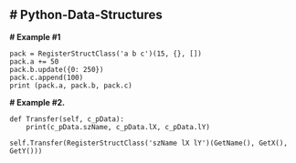 **# Python-Data-Structures**
----------
**# Example #1**

    pack = RegisterStructClass('a b c')(15, {}, [])
    pack.a += 50
    pack.b.update({0: 250})
    pack.c.append(100)
    print (pack.a, pack.b, pack.c)
**# Example #2.**

    def Transfer(self, c_pData):
		print(c_pData.szName, c_pData.lX, c_pData.lY)

    self.Transfer(RegisterStructClass('szName lX lY')(GetName(), GetX(), GetY()))
